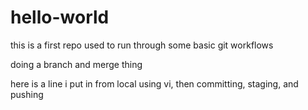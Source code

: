 # hello-world
this is a first repo used to run through some basic git workflows

doing a branch and merge thing

here is a line i put in from local using vi, then committing, staging, and pushing
